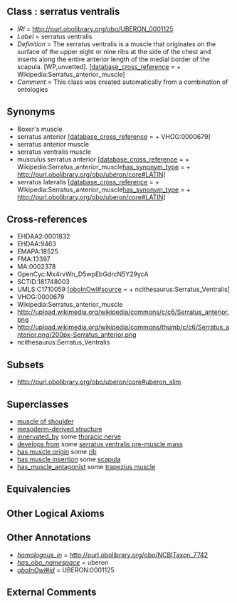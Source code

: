 
## Class : serratus ventralis

 * *IRI* = http://purl.obolibrary.org/obo/UBERON_0001125
 * *Label* = serratus ventralis
 * *Definition* = The serratus ventralis is a muscle that originates on the surface of the upper eight or nine ribs at the side of the chest and inserts along the entire anterior length of the medial border of the scapula. [WP,unvetted]. [[database_cross_reference](../../ef/oboInOwl#hasDbXref.md) =  + Wikipedia:Serratus_anterior_muscle]
 * *Comment* = This class was created automatically from a combination of ontologies

## Synonyms

 * Boxer's muscle
 * serratus anterior [[database_cross_reference](../../ef/oboInOwl#hasDbXref.md) =  + VHOG:0000679]
 * serratus anterior muscle
 * serratus ventralis muscle
 * musculus serratus anterior [[database_cross_reference](../../ef/oboInOwl#hasDbXref.md) =  + Wikipedia:Serratus_anterior_muscle[has_synonym_type](../../pe/oboInOwl#hasSynonymType.md) =  + http://purl.obolibrary.org/obo/uberon/core#LATIN]
 * serratus lateralis [[database_cross_reference](../../ef/oboInOwl#hasDbXref.md) =  + Wikipedia:Serratus_anterior_muscle[has_synonym_type](../../pe/oboInOwl#hasSynonymType.md) =  + http://purl.obolibrary.org/obo/uberon/core#LATIN]

## Cross-references

 * EHDAA2:0001832
 * EHDAA:9463
 * EMAPA:18525
 * FMA:13397
 * MA:0002378
 * OpenCyc:Mx4rvWn_D5wpEbGdrcN5Y29ycA
 * SCTID:181748003
 * UMLS:C1710059 [[oboInOwl#source](../../ce/oboInOwl#source.md) =  + ncithesaurus:Serratus_Ventralis]
 * VHOG:0000679
 * Wikipedia:Serratus_anterior_muscle
 * http://upload.wikimedia.org/wikipedia/commons/c/c6/Serratus_anterior.png
 * http://upload.wikimedia.org/wikipedia/commons/thumb/c/c6/Serratus_anterior.png/200px-Serratus_anterior.png
 * ncithesaurus:Serratus_Ventralis

## Subsets

 * http://purl.obolibrary.org/obo/uberon/core#uberon_slim

## Superclasses

 * [muscle of shoulder](../../UBERON/82/UBERON_0001482.md)
 * [mesoderm-derived structure](../../UBERON/20/UBERON_0004120.md)
 * [innervated_by](../../RO/05/RO_0002005.md) some [thoracic nerve](../../UBERON/26/UBERON_0003726.md)
 * [develops from](../../RO/02/RO_0002202.md) some [serratus ventralis pre-muscle mass](../../UBERON/86/UBERON_0010986.md)
 * [has muscle origin](../../RO/72/RO_0002372.md) some [rib](../../UBERON/28/UBERON_0002228.md)
 * [has muscle insertion](../../RO/73/RO_0002373.md) some [scapula](../../UBERON/49/UBERON_0006849.md)
 * [has_muscle_antagonist](../../core#has/st/core#has_muscle_antagonist.md) some [trapezius muscle](../../UBERON/80/UBERON_0002380.md)

## Equivalencies


## Other Logical Axioms


## Other Annotations

 * *[homologous_in](../../core#homologous/in/core#homologous_in.md)* = http://purl.obolibrary.org/obo/NCBITaxon_7742
 * *[has_obo_namespace](../../ce/oboInOwl#hasOBONamespace.md)* = uberon
 * *[oboInOwl#id](../../id/oboInOwl#id.md)* = UBERON:0001125

## External Comments

